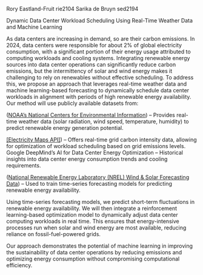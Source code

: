 Rory Eastland-Fruit rie2104
Sarika de Bruyn sed2194

Dynamic Data Center Workload Scheduling Using Real-Time Weather Data and Machine Learning

As data centers are increasing in demand, so are their carbon emissions. In 2024, data centers were responsible for about 2% of global electricity consumption, with a significant portion of their energy usage attributed to computing workloads and cooling systems. Integrating renewable energy sources into data center operations can significantly reduce carbon emissions, but the intermittency of solar and wind energy makes it challenging to rely on renewables without effective scheduling. To address this, we propose an approach that leverages real-time weather data and machine learning-based forecasting to dynamically schedule data center workloads in alignment with periods of high renewable energy availability.
Our method will use publicly available datasets from:

([NOAA’s National Centers for Environmental Information](https://www.ncei.noaa.gov/access/search/index)) – Provides real-time weather data (solar radiation, wind speed, temperature, humidity) to predict renewable energy generation potential.

[[Electricity Maps API]](https://www.electricitymaps.com/)) – Offers real-time grid carbon intensity data, allowing for optimization of workload scheduling based on grid emissions levels.
Google DeepMind’s AI for Data Center Energy Optimization – Historical insights into data center energy consumption trends and cooling requirements.

([National Renewable Energy Laboratory (NREL) Wind & Solar Forecasting Data](https://www.nrel.gov/grid/solar-power-data.html)) – Used to train time-series forecasting models for predicting renewable energy availability.

Using time-series forecasting models, we predict short-term fluctuations in renewable energy availability. We will then integrate a reinforcement learning-based optimization model to dynamically adjust data center computing workloads in real time. This ensures that energy-intensive processes run when solar and wind energy are most available, reducing reliance on fossil-fuel-powered grids.

Our approach demonstrates the potential of machine learning in improving the sustainability of data center operations by reducing emissions and optimizing energy consumption without compromising computational efficiency.


